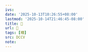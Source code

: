 ```yaml
---
ivs:
date: '2025-10-13T10:26:55+08:00'
lastmod: '2025-10-14T21:46:45-08:00'
title: 􁇖
url: 􁇖
tags: [糟]
src: DCCV
note:
---
```

